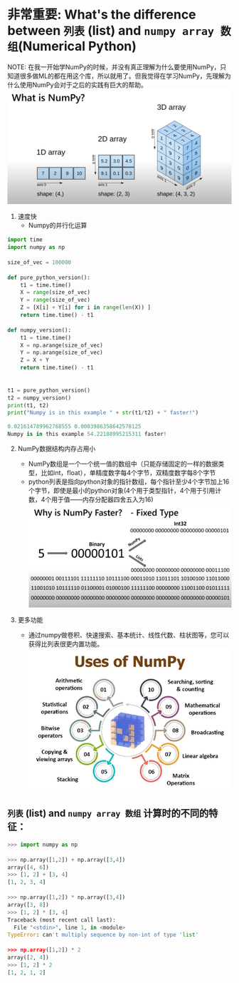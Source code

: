 # 非常重要: What's the difference between `列表` (list) and `numpy array 数组`(Numerical Python)

NOTE: 在我一开始学NumPy的时候，并没有真正理解为什么要使用NumPy，只知道很多做ML的都在用这个库，所以就用了。但我觉得在学习NumPy，先理解为什么使用NumPy会对于之后的实践有巨大的帮助。
![Numpy](/Module3/numpy/img/6381635634163_.pic_hd.jpg)

1. 速度快
   - Numpy的并行化运算
```python
import time
import numpy as np

size_of_vec = 100000

def pure_python_version():
    t1 = time.time()
    X = range(size_of_vec)
    Y = range(size_of_vec)
    Z = [X[i] + Y[i] for i in range(len(X)) ]
    return time.time() - t1

def numpy_version():
    t1 = time.time()
    X = np.arange(size_of_vec)
    Y = np.arange(size_of_vec)
    Z = X + Y
    return time.time() - t1


t1 = pure_python_version()
t2 = numpy_version()
print(t1, t2)
print("Numpy is in this example " + str(t1/t2) + " faster!")

```

```python
0.021614789962768555 0.0003986358642578125
Numpy is in this example 54.22188995215311 faster!
```

2. NumPy数据结构内存占用小
   - NumPy数组是一个一个统一值的数组中（只能存储固定的一样的数据类型，比如int，float），单精度数字每4个字节，双精度数字每8个字节
   - python列表是指向python对象的指针数组，每个指针至少4个字节加上16个字节，即使是最小的python对象(4个用于类型指针，4个用于引用计数，4个用于值——内存分配器四舍五入为16)
![Memory](/Module3/numpy/img/6411635634299_.pic_hd.jpg)

3. 更多功能
   - 通过numpy做卷积、快速搜索、基本统计、线性代数、柱状图等，您可以获得比列表很更内置功能。
![Function](/Module3/numpy/img/6481635645902_.pic_hd.jpg)

## `列表` (list) and `numpy array 数组` 计算时的不同的特征：

```python
>>> import numpy as np

>>> np.array([1,2]) + np.array([3,4])
array([4, 6])
>>> [1, 2] + [3, 4]
[1, 2, 3, 4]

>>> np.array([1,2]) * np.array([3,4])
array([3, 8])
>>> [1, 2] * [3, 4]
Traceback (most recent call last):
  File "<stdin>", line 1, in <module>
TypeError: can't multiply sequence by non-int of type 'list'

>>> np.array([1,2]) * 2
array([2, 4])
>>> [1, 2] * 2
[1, 2, 1, 2]
```